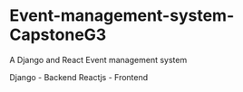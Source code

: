 # Event-management-system-CapstoneG3

A Django and React Event management system

Django - Backend 
Reactjs - Frontend


